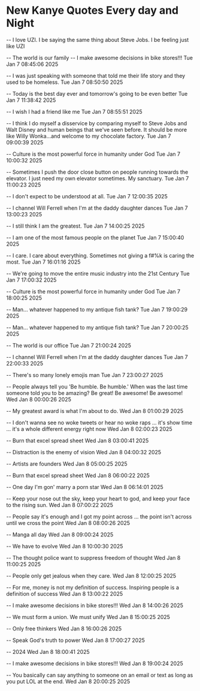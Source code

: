 # New Kanye Quotes Every day and Night
 -- I love UZI. I be saying the same thing about Steve Jobs. I be feeling just like UZI

 -- The world is our family
 -- I make awesome decisions in bike stores!!!  Tue Jan  7 08:45:06 2025
 
 -- I was just speaking with someone that told me their life story and they used to be homeless.  Tue Jan  7 08:50:50 2025
 
 -- Today is the best day ever and tomorrow's going to be even better  Tue Jan  7 11:38:42 2025

 
 -- I wish I had a friend like me  Tue Jan  7 08:55:51 2025
 
 -- I think I do myself a disservice by comparing myself to Steve Jobs and Walt Disney and human beings that we've seen before. It should be more like Willy Wonka...and welcome to my chocolate factory.  Tue Jan  7 09:00:39 2025
 
 -- Culture is the most powerful force in humanity under God  Tue Jan  7 10:00:32 2025
 
 -- Sometimes I push the door close button on people running towards the elevator. I just need my own elevator sometimes. My sanctuary.  Tue Jan  7 11:00:23 2025
 
 -- I don't expect to be understood at all.  Tue Jan  7 12:00:35 2025
 
 -- I channel Will Ferrell when I'm at the daddy daughter dances  Tue Jan  7 13:00:23 2025
 
 -- I still think I am the greatest.  Tue Jan  7 14:00:25 2025
 
 -- I am one of the most famous people on the planet  Tue Jan  7 15:00:40 2025
 
 -- I care. I care about everything. Sometimes not giving a f#%k is caring the most.  Tue Jan  7 16:01:16 2025
 
 -- We're going to move the entire music industry into the 21st Century  Tue Jan  7 17:00:32 2025
 
 -- Culture is the most powerful force in humanity under God  Tue Jan  7 18:00:25 2025
 
 -- Man... whatever happened to my antique fish tank?  Tue Jan  7 19:00:29 2025
 
 -- Man... whatever happened to my antique fish tank?  Tue Jan  7 20:00:25 2025
 
 -- The world is our office  Tue Jan  7 21:00:24 2025
 
 -- I channel Will Ferrell when I'm at the daddy daughter dances  Tue Jan  7 22:00:33 2025
 
 -- There's so many lonely emojis man  Tue Jan  7 23:00:27 2025
 
 -- People always tell you 'Be humble. Be humble.' When was the last time someone told you to be amazing? Be great! Be awesome! Be awesome!  Wed Jan  8 00:00:26 2025
 
 -- My greatest award is what I'm about to do.  Wed Jan  8 01:00:29 2025
 
 -- I don't wanna see no woke tweets or hear no woke raps ... it's show time ... it's a whole different energy right now  Wed Jan  8 02:00:23 2025
 
 -- Burn that excel spread sheet  Wed Jan  8 03:00:41 2025
 
 -- Distraction is the enemy of vision  Wed Jan  8 04:00:32 2025
 
 -- Artists are founders  Wed Jan  8 05:00:25 2025
 
 -- Burn that excel spread sheet  Wed Jan  8 06:00:22 2025
 
 -- One day I'm gon' marry a porn star  Wed Jan  8 06:14:01 2025
 
 -- Keep your nose out the sky, keep your heart to god, and keep your face to the rising sun.  Wed Jan  8 07:00:22 2025
 
 -- People say it's enough and I got my point across ... the point isn't across until we cross the point  Wed Jan  8 08:00:26 2025
 
 -- Manga all day  Wed Jan  8 09:00:24 2025
 
 -- We have to evolve  Wed Jan  8 10:00:30 2025
 
 -- The thought police want to suppress freedom of thought  Wed Jan  8 11:00:25 2025
 
 -- People only get jealous when they care.  Wed Jan  8 12:00:25 2025
 
 -- For me, money is not my definition of success. Inspiring people is a definition of success  Wed Jan  8 13:00:22 2025
 
 -- I make awesome decisions in bike stores!!!  Wed Jan  8 14:00:26 2025
 
 -- We must form a union. We must unify  Wed Jan  8 15:00:25 2025
 
 -- Only free thinkers  Wed Jan  8 16:00:26 2025
 
 -- Speak God's truth to power  Wed Jan  8 17:00:27 2025
 
 -- 2024  Wed Jan  8 18:00:41 2025
 
 -- I make awesome decisions in bike stores!!!  Wed Jan  8 19:00:24 2025
 
 -- You basically can say anything to someone on an email or text as long as you put LOL at the end.  Wed Jan  8 20:00:25 2025